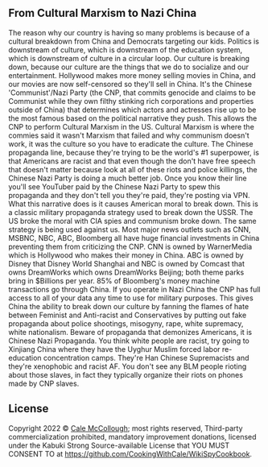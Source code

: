 ## From Cultural Marxism to Nazi China

The reason why our country is having so many problems is because of a cultural breakdown from China and Democrats targeting our kids. Politics is downstream of culture, which is downstream of the education system, which is downstream of culture in a circular loop. Our culture is breaking down, because our culture are the things that we do to socialize and our entertainment. Hollywood makes more money selling movies in China, and our movies are now self-censored so they'll sell in China. It's the Chinese 'Communist'/Nazi Party (the CNP, that commits genocide and claims to be Communist while they own filthy stinking rich corporations and properties outside of China) that determines which actors and actresses rise up to be the most famous based on the political narrative they push. This allows the CNP to perform Cultural Marxism in the US. Cultural Marxism is where the commies said it wasn't Marxism that failed and why communism doesn't work, it was the culture so you have to eradicate the culture. The Chinese propaganda line, because they're trying to be the world's #1 superpower, is that Americans are racist and that even though the don't have free speech that doesn't matter because look at all of these riots and police killings, the Chinese Nazi Party is doing a much better job. Once you know their line you'll see YouTuber paid by the Chinese Nazi Party to spew this propaganda and they don't tell you they're paid, they're posting via VPN. What this narrative does is it causes American moral to break down. This is a classic military propaganda strategy used to break down the USSR. The US broke the moral with CIA spies and communism broke down. The same strategy is being used against us. Most major news outlets such as CNN, MSBNC, NBC, ABC, Bloomberg all have huge financial investments in China preventing them from criticizing the CNP. CNN is owned by WarnerMedia which is Hollywood who makes their money in China. ABC is owned by Disney that Disney World Shanghai and NBC is owned by Comcast that owns DreamWorks which owns DreamWorks Beijing; both theme parks bring in $Billions per year. 85% of Bloomberg's money machine transactions go through China. If you operate in Nazi China the CNP has full access to all of your data any time to use for military purposes. This gives China the ability to break down our culture by fanning the flames of hate between Feminist and Anti-racist and Conservatives by putting out fake propaganda about police shootings, misogyny, rape, white supremacy, white nationalism. Beware of propaganda that demonizes Americans, it is Chinese Nazi Propaganda. You think white people are racist, try going to Xinjiang China where they have the Uyghur Muslim forced labor re-education concentration camps. They're Han Chinese Supremacists and they're xenophobic and racist AF. You don't see any BLM people rioting about those slaves, in fact they typically organize their riots on phones made by CNP slaves.

## License

Copyright 2022 © [Cale McCollough](https://cookingwithcale.org); most rights reserved, Third-party commercialization prohibited, mandatory improvement donations, licensed under the Kabuki Strong Source-available License that YOU MUST CONSENT TO at <https://github.com/CookingWithCale/WikiSpyCookbook>.
